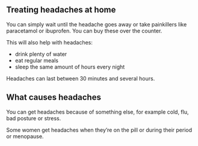 ## Treating headaches at home

You can simply wait until the headache goes away or take painkillers like
paracetamol or ibuprofen. You can buy these over the counter.

This will also help with headaches:

* drink plenty of water
* eat regular meals
* sleep the same amount of hours every night

Headaches can last between 30 minutes and several hours.

## What causes headaches

You can get headaches because of something else, for example cold, flu,
bad posture or stress.

Some women get headaches when they’re on the pill or during their
period or menopause.
